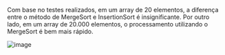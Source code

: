 Com base no testes realizados, em um array de 20 elementos, a diferença entre o método de MergeSort e InsertionSort é insignificante.
Por outro lado, em um array de 20.000 elementos, o processamento utilizando o MergeSort é bem mais rápido.

![image](https://user-images.githubusercontent.com/89614811/196331087-93fea5be-c395-446d-84b0-ed348fc51b37.png)
